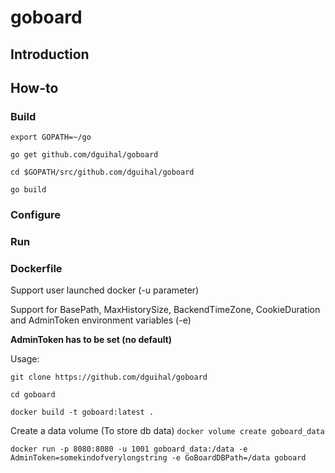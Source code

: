 # goboard

## Introduction

## How-to

### Build

`export GOPATH=~/go`

`go get github.com/dguihal/goboard`

`cd $GOPATH/src/github.com/dguihal/goboard`

`go build`

### Configure

### Run

### Dockerfile

Support user launched docker (-u parameter)

Support for BasePath, MaxHistorySize, BackendTimeZone, CookieDuration and AdminToken environment variables (-e)

**AdminToken has to be set (no default)**

Usage:

`git clone https://github.com/dguihal/goboard`

`cd goboard`

`docker build -t goboard:latest .`

Create a data volume (To store db data)
`docker volume create goboard_data`

`docker run -p 8080:8080 -u 1001 goboard_data:/data -e AdminToken=somekindofverylongstring -e GoBoardDBPath=/data goboard`
